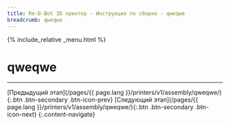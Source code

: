 ```yaml
---
title: Re-D-Bot 3D принтер - Инструкция по сборке - qweqwe
breadcrumb: qweqwe
---
```


{% include_relative _menu.html %}

# qweqwe

---
[Предыдущий этап](/pages/{{ page.lang }}/printers/v1/assembly/qweqwe/){:.btn .btn-secondary .btn-icon-prev} [Следующий этап](/pages/{{ page.lang }}/printers/v1/assembly/qweqwe/){:.btn .btn-secondary .btn-icon-next}
{:.content-navigate}
